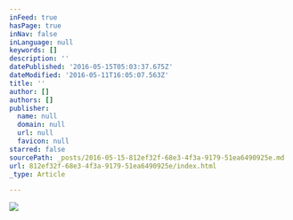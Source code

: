 ```yaml
---
inFeed: true
hasPage: true
inNav: false
inLanguage: null
keywords: []
description: ''
datePublished: '2016-05-15T05:03:37.675Z'
dateModified: '2016-05-11T16:05:07.563Z'
title: ''
author: []
authors: []
publisher:
  name: null
  domain: null
  url: null
  favicon: null
starred: false
sourcePath: _posts/2016-05-15-812ef32f-68e3-4f3a-9179-51ea6490925e.md
url: 812ef32f-68e3-4f3a-9179-51ea6490925e/index.html
_type: Article

---
```

![](https://the-grid-user-content.s3-us-west-2.amazonaws.com/256e1990-c407-423c-9557-358f4b3a1d48.jpg)